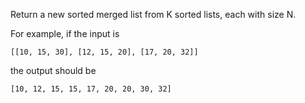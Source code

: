 Return a new sorted merged list from K sorted lists, each with size N.

For example, if the input is

```
[[10, 15, 30], [12, 15, 20], [17, 20, 32]]
```

the output should be

```
[10, 12, 15, 15, 17, 20, 20, 30, 32]
```